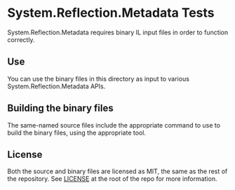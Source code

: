 # System.Reflection.Metadata Tests

System.Reflection.Metadata requires binary IL input files in order to function correctly.

## Use

You can use the binary files in this directory as input to various System.Reflection.Metadata APIs.

## Building the binary files

The same-named source files include the appropriate command to use to build the binary files, using the appropriate tool.

## License

Both the source and binary files are licensed as MIT, the same as the rest of the repository. See [LICENSE](https://github.com/dotnet/runtime/blob/master/LICENSE.TXT) at the root of the repo for more information.
